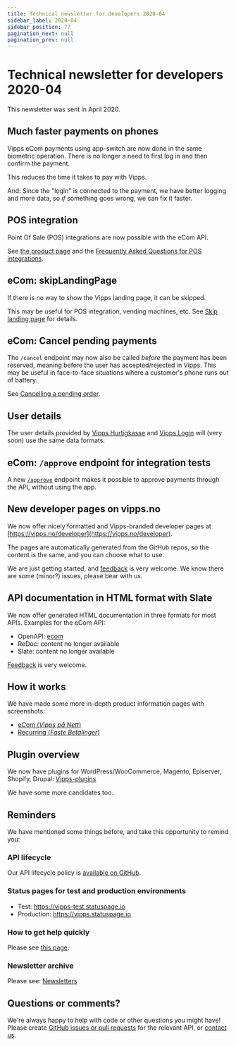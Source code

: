 ```yaml
---
title: Technical newsletter for developers 2020-04
sidebar_label: 2020-04
sidebar_position: 77
pagination_next: null
pagination_prev: null
---
```



# Technical newsletter for developers 2020-04

This newsletter was sent in April 2020.

## Much faster payments on phones

Vipps eCom payments using app-switch are now done in the same biometric operation.
There is no longer a need to first log in and then confirm the payment.

This reduces the time it takes to pay with Vipps.

And: Since the "login" is connected to the payment, we have better logging and
more data, so _if_ something goes wrong, we can fix it faster.

## POS integration

Point Of Sale (POS) integrations are now possible with the eCom API.

See
[the product page](https://www.vipps.no/produkter-og-tjenester/bedrift/ta-betalt-i-butikk/vipps-i-kassa/)
and the
[Frequently Asked Questions for POS integrations](../faqs/pos-integrations-faq.md).

## eCom: skipLandingPage

If there is no way to show the Vipps landing page, it can be skipped.

This may be useful for POS integration, vending machines, etc.
See
[Skip landing page](../common-topics/vipps-landing-page.md#skip-landing-page)
for details.

## eCom: Cancel pending payments

The `/cancel` endpoint may now also be called _before_ the payment has been
reserved, meaning before the user has accepted/rejected in Vipps. This may be
useful in face-to-face situations where a customer's phone runs out of battery.

See
[Cancelling a pending order](https://developer.vippsmobilepay.com/docs/APIs/ecom-api/vipps-ecom-api#Cancelling-a-pending-order).

## User details

The user details provided by
[Vipps Hurtigkasse](https://www.vipps.no/produkter-og-tjenester/bedrift/ta-betalt-paa-nett/ta-betalt-paa-nett/)
and
[Vipps Login](https://www.vipps.no/produkter-og-tjenester/bedrift/logg-inn-med-vipps/logg-inn-med-vipps/)
will (very soon) use the same data formats.

## eCom: `/approve` endpoint for integration tests

A new
[`/approve`](https://developer.vippsmobilepay.com/docs/APIs/ecom-api/vipps-ecom-api#testing)
endpoint makes it possible to approve payments through the API,
without using the app.

## New developer pages on vipps.no

We now offer nicely formatted and Vipps-branded developer pages at
[https://vipps.no/developer](https://vipps.no/developer).

The pages are automatically generated from the GitHub repos, so the
content is the same, and you can choose what to use.

We are just getting started, and
[feedback](https://developer.vippsmobilepay.com/docs/vipps-developers/contact)
is very welcome. We know there are some (minor?) issues, please bear with us.

## API documentation in HTML format with Slate

We now offer generated HTML documentation in three formats for most APIs.
Examples for the eCom API:

* OpenAPI: [ecom](https://developer.vippsmobilepay.com/api/ecom)
* ReDoc: content no longer available
* Slate: content no longer available

[Feedback](https://developer.vippsmobilepay.com/docs/vipps-developers/contact)
is very welcome.

## How it works

We have made some more in-depth product information pages with screenshots:

* [eCom (_Vipps på Nett_)](https://developer.vippsmobilepay.com/docs/APIs/ecom-api/how-it-works)
* [Recurring (_Faste Betalinger_)](https://developer.vippsmobilepay.com/docs/APIs/recurring-api/how-it-works)

## Plugin overview

We now have plugins for WordPress/WooCommerce, Magento, Episerver, Shopify, Drupal:
[Vipps-plugins](https://developer.vippsmobilepay.com/docs/vipps-plugins)

We have some more candidates too.

## Reminders

We have mentioned some things before, and take this opportunity to remind you:

### API lifecycle

Our API lifecycle policy is
[available on GitHub](../common-topics/api-lifecycle.md).

### Status pages for test and production environments

* Test: https://vipps-test.statuspage.io
* Production: https://vipps.statuspage.io

### How to get help quickly

Please see
[this page](https://developer.vippsmobilepay.com/docs/vipps-developers/contact).

### Newsletter archive

Please see: [Newsletters](https://developer.vippsmobilepay.com/docs/vipps-developers/newsletters)

## Questions or comments?

We're always happy to help with code or other questions you might have!
Please create [GitHub issues or pull requests](https://github.com/vippsas)
for the relevant API,
or [contact us](https://developer.vippsmobilepay.com/docs/vipps-developers/contact).
